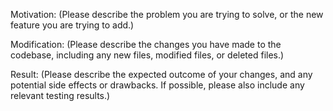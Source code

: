 Motivation:
(Please describe the problem you are trying to solve, or the new feature you are trying to add.)

Modification:
(Please describe the changes you have made to the codebase, including any new files, modified files, or deleted files.)

Result:
(Please describe the expected outcome of your changes, and any potential side effects or drawbacks. 
If possible, please also include any relevant testing results.)